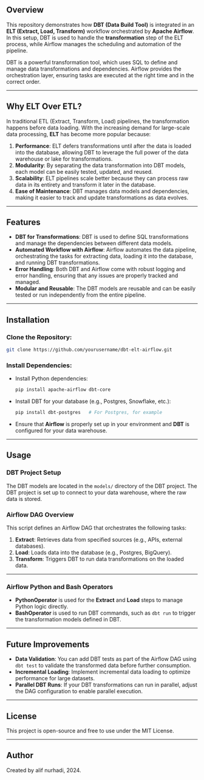 
## Overview

This repository demonstrates how **DBT (Data Build Tool)** is integrated in an **ELT (Extract, Load, Transform)** workflow orchestrated by **Apache Airflow**. In this setup, DBT is used to handle the **transformation** step of the ELT process, while Airflow manages the scheduling and automation of the pipeline.

DBT is a powerful transformation tool, which uses SQL to define and manage data transformations and dependencies. Airflow provides the orchestration layer, ensuring tasks are executed at the right time and in the correct order.

---

## Why ELT Over ETL?

In traditional ETL (Extract, Transform, Load) pipelines, the transformation happens before data loading. With the increasing demand for large-scale data processing, **ELT** has become more popular because:

1. **Performance**: ELT defers transformations until after the data is loaded into the database, allowing DBT to leverage the full power of the data warehouse or lake for transformations.
2. **Modularity**: By separating the data transformation into DBT models, each model can be easily tested, updated, and reused.
3. **Scalability**: ELT pipelines scale better because they can process raw data in its entirety and transform it later in the database.
4. **Ease of Maintenance**: DBT manages data models and dependencies, making it easier to track and update transformations as data evolves.

---

## Features

- **DBT for Transformations**: DBT is used to define SQL transformations and manage the dependencies between different data models.
- **Automated Workflow with Airflow**: Airflow automates the data pipeline, orchestrating the tasks for extracting data, loading it into the database, and running DBT transformations.
- **Error Handling**: Both DBT and Airflow come with robust logging and error handling, ensuring that any issues are properly tracked and managed.
- **Modular and Reusable**: The DBT models are reusable and can be easily tested or run independently from the entire pipeline.

---

## Installation

### Clone the Repository:
```bash
git clone https://github.com/yourusername/dbt-elt-airflow.git
```

### Install Dependencies:
- Install Python dependencies:
  ```bash
  pip install apache-airflow dbt-core
  ```
- Install DBT for your database (e.g., Postgres, Snowflake, etc.):
  ```bash
  pip install dbt-postgres   # For Postgres, for example
  ```

- Ensure that **Airflow** is properly set up in your environment and **DBT** is configured for your data warehouse.

---

## Usage

### DBT Project Setup

The DBT models are located in the `models/` directory of the DBT project. The DBT project is set up to connect to your data warehouse, where the raw data is stored.


### Airflow DAG Overview

This script defines an Airflow DAG that orchestrates the following tasks:

1. **Extract**: Retrieves data from specified sources (e.g., APIs, external databases).
2. **Load**: Loads data into the database (e.g., Postgres, BigQuery).
3. **Transform**: Triggers DBT to run data transformations on the loaded data.

---

### Airflow Python and Bash Operators

- **PythonOperator** is used for the **Extract** and **Load** steps to manage Python logic directly.
- **BashOperator** is used to run DBT commands, such as `dbt run` to trigger the transformation models defined in DBT.

---

## Future Improvements

- **Data Validation**: You can add DBT tests as part of the Airflow DAG using `dbt test` to validate the transformed data before further consumption.
- **Incremental Loading**: Implement incremental data loading to optimize performance for large datasets.
- **Parallel DBT Runs**: If your DBT transformations can run in parallel, adjust the DAG configuration to enable parallel execution.
  
---

## License

This project is open-source and free to use under the MIT License.

---

## Author

Created by alif nurhadi, 2024.
